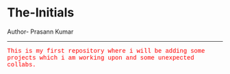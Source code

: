 # The-Initials
Author- Prasann Kumar
<hr/>
<p><font face = "Courier New" color = "red"> This is my first repository where i will be adding some projects which i am working upon and some unexpected collabs.</font></p>
